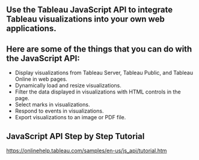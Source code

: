 ## Use the Tableau JavaScript API to integrate Tableau visualizations into your own web applications.

## Here are some of the things that you can do with the JavaScript API:

- Display visualizations from Tableau Server, Tableau Public, and Tableau Online in web pages.
- Dynamically load and resize visualizations.
- Filter the data displayed in visualizations with HTML controls in the page.
- Select marks in visualizations.
- Respond to events in visualizations.
- Export visualizations to an image or PDF file.

## JavaScript API Step by Step Tutorial
https://onlinehelp.tableau.com/samples/en-us/js_api/tutorial.htm
